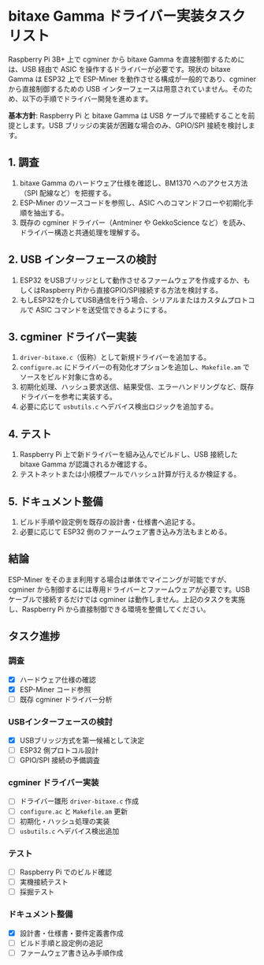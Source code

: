 # bitaxe Gamma ドライバー実装タスクリスト

Raspberry Pi 3B+ 上で cgminer から bitaxe Gamma を直接制御するためには、USB 経由で ASIC を操作するドライバーが必要です。現状の bitaxe Gamma は ESP32 上で ESP-Miner を動作させる構成が一般的であり、cgminer から直接制御するための USB インターフェースは用意されていません。そのため、以下の手順でドライバー開発を進めます。

**基本方針**: Raspberry Pi と bitaxe Gamma は USB ケーブルで接続することを前提とします。USB ブリッジの実装が困難な場合のみ、GPIO/SPI 接続を検討します。

## 1. 調査
1. bitaxe Gamma のハードウェア仕様を確認し、BM1370 へのアクセス方法（SPI 配線など）を把握する。
2. ESP-Miner のソースコードを参照し、ASIC へのコマンドフローや初期化手順を抽出する。
3. 既存の cgminer ドライバー（Antminer や GekkoScience など）を読み、ドライバー構造と共通処理を理解する。

## 2. USB インターフェースの検討
1. ESP32 をUSBブリッジとして動作させるファームウェアを作成するか、もしくはRaspberry Piから直接GPIO/SPI接続する方法を検討する。
2. もしESP32を介してUSB通信を行う場合、シリアルまたはカスタムプロトコルで ASIC コマンドを送受信できるようにする。

## 3. cgminer ドライバー実装
1. `driver-bitaxe.c`（仮称）として新規ドライバーを追加する。
2. `configure.ac` にドライバーの有効化オプションを追加し、`Makefile.am` でソースをビルド対象に含める。
3. 初期化処理、ハッシュ要求送信、結果受信、エラーハンドリングなど、既存ドライバーを参考に実装する。
4. 必要に応じて `usbutils.c` へデバイス検出ロジックを追加する。

## 4. テスト
1. Raspberry Pi 上で新ドライバーを組み込んでビルドし、USB 接続した bitaxe Gamma が認識されるか確認する。
2. テストネットまたは小規模プールでハッシュ計算が行えるか検証する。

## 5. ドキュメント整備
1. ビルド手順や設定例を既存の設計書・仕様書へ追記する。
2. 必要に応じて ESP32 側のファームウェア書き込み方法もまとめる。

## 結論
ESP-Miner をそのまま利用する場合は単体でマイニングが可能ですが、cgminer から制御するには専用ドライバーとファームウェアが必要です。USB ケーブルで接続するだけでは cgminer は動作しません。上記のタスクを実施し、Raspberry Pi から直接制御できる環境を整備してください。

## タスク進捗

### 調査
- [x] ハードウェア仕様の確認
- [x] ESP-Miner コード参照
- [ ] 既存 cgminer ドライバー分析

### USBインターフェースの検討
- [x] USBブリッジ方式を第一候補として決定
- [ ] ESP32 側プロトコル設計
- [ ] GPIO/SPI 接続の予備調査

### cgminer ドライバー実装
- [ ] ドライバー雛形 `driver-bitaxe.c` 作成
- [ ] `configure.ac` と `Makefile.am` 更新
- [ ] 初期化・ハッシュ処理の実装
- [ ] `usbutils.c` へデバイス検出追加

### テスト
- [ ] Raspberry Pi でのビルド確認
- [ ] 実機接続テスト
- [ ] 採掘テスト

### ドキュメント整備
- [x] 設計書・仕様書・要件定義書作成
- [ ] ビルド手順と設定例の追記
- [ ] ファームウェア書き込み手順作成
